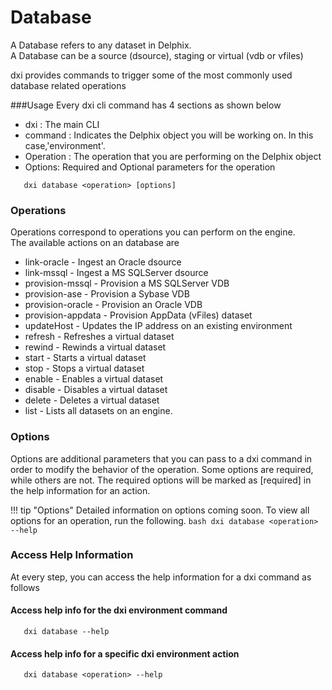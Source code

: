 # Database

A Database refers to any dataset in Delphix.  
A Database can be a source (dsource), staging or virtual (vdb or vfiles)

dxi provides commands to trigger some of the most commonly used database related operations

###Usage
Every dxi cli command has 4 sections as shown below

-   dxi : The main CLI
-   command : Indicates the Delphix object you will be working on. In this case,'environment'.
-   Operation : The operation that you are performing on the Delphix object
-   Options: Required and Optional parameters for the operation

```commandline 
   dxi database <operation> [options]
```

### Operations
Operations correspond to operations you can perform on the engine.   
The available actions on an database are

- link-oracle - Ingest an Oracle dsource
- link-mssql - Ingest a MS SQLServer dsource
- provision-mssql - Provision a MS SQLServer VDB
- provision-ase - Provision a Sybase VDB
- provision-oracle - Provision an Oracle VDB
- provision-appdata - Provision AppData (vFiles) dataset  
- updateHost - Updates the IP address on an existing environment
- refresh - Refreshes a virtual dataset
- rewind - Rewinds a virtual dataset
- start - Starts a virtual dataset
- stop - Stops a virtual dataset
- enable - Enables a virtual dataset
- disable - Disables a virtual dataset
- delete - Deletes a virtual dataset  
- list - Lists all datasets on an engine.

### Options

Options are additional parameters that you can pass to a dxi command in order to modify the behavior of the operation.
Some options are required, while others are not. The required options will be marked as [required] in the help information for an action.

!!! tip "Options"
     Detailed information on options coming soon. To view all options for an operation, run the following.
     ```bash
     dxi database <operation> --help
     ```

### Access Help Information
At every step, you can access the help information for a dxi command as follows

#### Access help info for the dxi environment command
```commandline 
   dxi database --help
```
#### Access help info for a specific dxi environment action
```commandline 
   dxi database <operation> --help
```